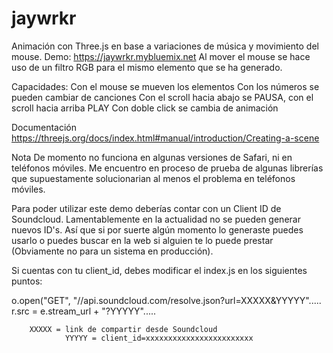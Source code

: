 # jaywrkr
Animación con Three.js en base a variaciones de música y movimiento del mouse. Demo: https://jaywrkr.mybluemix.net
Al mover el mouse se hace uso de un filtro RGB para el mismo elemento que se ha generado.  

Capacidades:
  Con el mouse se mueven los elementos
  Con los números se pueden cambiar de canciones
  Con el scroll hacia abajo se PAUSA, con el scroll hacia arriba PLAY
  Con doble click se cambia de animación

Documentación
https://threejs.org/docs/index.html#manual/introduction/Creating-a-scene


Nota
De momento no funciona en algunas versiones de Safari, ni en teléfonos móviles. Me encuentro en proceso de prueba de algunas librerías que supuestamente solucionarian al menos el problema en teléfonos móviles. 

Para poder utilizar este demo deberías contar con un Client ID de Soundcloud. Lamentablemente en la actualidad no se pueden generar nuevos ID's. Así que si por suerte algún momento lo generaste puedes usarlo o puedes buscar en la web si alguien te lo puede prestar (Obviamente no para un sistema en producción). 

Si cuentas con tu client_id, debes modificar el index.js en los siguientes puntos: 

o.open("GET", "//api.soundcloud.com/resolve.json?url=XXXXX&YYYYY".....
r.src = e.stream_url + "?YYYYY".....
				
        XXXXX = link de compartir desde Soundcloud
				YYYYY = client_id=xxxxxxxxxxxxxxxxxxxxxxxx
        
 
